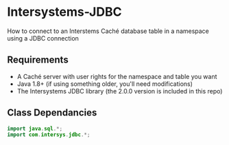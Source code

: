 # Intersystems-JDBC
How to connect to an Interstems Caché database table in a namespace using a JDBC connection

## Requirements
* A Caché server with user rights for the namespace and table you want
* Java 1.8+ (if using something older, you'll need modifications)
* The Intersystems JDBC library (the 2.0.0 version is included in this repo)

## Class Dependancies
```Java
import java.sql.*;
import com.intersys.jdbc.*;
```
